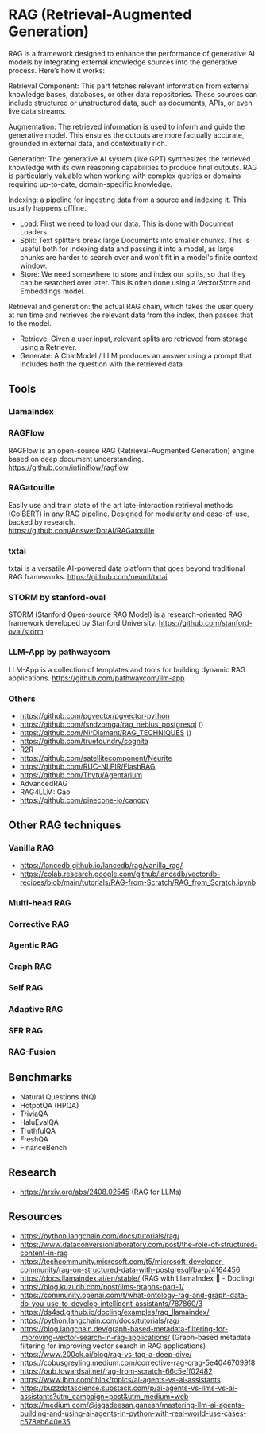 # RAG (Retrieval-Augmented Generation)
RAG is a framework designed to enhance the performance of generative AI models by integrating external knowledge sources into the generative process. Here’s how it works:

Retrieval Component: This part fetches relevant information from external knowledge bases, databases, or other data repositories. These sources can include structured or unstructured data, such as documents, APIs, or even live data streams.

Augmentation: The retrieved information is used to inform and guide the generative model. This ensures the outputs are more factually accurate, grounded in external data, and contextually rich.

Generation: The generative AI system (like GPT) synthesizes the retrieved knowledge with its own reasoning capabilities to produce final outputs.
RAG is particularly valuable when working with complex queries or domains requiring up-to-date, domain-specific knowledge.

Indexing: a pipeline for ingesting data from a source and indexing it. This usually happens offline.
- Load: First we need to load our data. This is done with Document Loaders.
- Split: Text splitters break large Documents into smaller chunks. This is useful both for indexing data and passing it into a model, as large chunks are harder to search over and won't fit in a model's finite context window.
- Store: We need somewhere to store and index our splits, so that they can be searched over later. This is often done using a VectorStore and Embeddings model.

Retrieval and generation: the actual RAG chain, which takes the user query at run time and retrieves the relevant data from the index, then passes that to the model.
- Retrieve: Given a user input, relevant splits are retrieved from storage using a Retriever.
- Generate: A ChatModel / LLM produces an answer using a prompt that includes both the question with the retrieved data


## Tools

### LlamaIndex


### RAGFlow
RAGFlow is an open-source RAG (Retrieval-Augmented Generation) engine based on deep document understanding.  
https://github.com/infiniflow/ragflow

### RAGatouille
Easily use and train state of the art late-interaction retrieval methods (ColBERT) in any RAG pipeline. Designed for modularity and ease-of-use, backed by research.   
https://github.com/AnswerDotAI/RAGatouille

### txtai
txtai is a versatile AI-powered data platform that goes beyond traditional RAG frameworks.
https://github.com/neuml/txtai

### STORM by stanford-oval
STORM (Stanford Open-source RAG Model) is a research-oriented RAG framework developed by Stanford University. 
https://github.com/stanford-oval/storm

### LLM-App by pathwaycom
LLM-App is a collection of templates and tools for building dynamic RAG applications. 
https://github.com/pathwaycom/llm-app

### Others
- https://github.com/pgvector/pgvector-python
- https://github.com/fsndzomga/rag_nebius_postgresql ()
- https://github.com/NirDiamant/RAG_TECHNIQUES ()
- https://github.com/truefoundry/cognita
- R2R
- https://github.com/satellitecomponent/Neurite
- https://github.com/RUC-NLPIR/FlashRAG
- https://github.com/Thytu/Agentarium
- AdvancedRAG
- RAG4LLM: Gao
- https://github.com/pinecone-io/canopy

## Other RAG techniques

### Vanilla RAG
- https://lancedb.github.io/lancedb/rag/vanilla_rag/
- https://colab.research.google.com/github/lancedb/vectordb-recipes/blob/main/tutorials/RAG-from-Scratch/RAG_from_Scratch.ipynb

### Multi-head RAG

### Corrective RAG

### Agentic RAG

### Graph RAG

### Self RAG

### Adaptive RAG

### SFR RAG

### RAG-Fusion

## Benchmarks
- Natural Questions (NQ)
- HotpotQA (HPQA)
- TriviaQA 
- HaluEvalQA 
- TruthfulQA
- FreshQA
- FinanceBench

## Research
- https://arxiv.org/abs/2408.02545 (RAG for LLMs)

## Resources
- https://python.langchain.com/docs/tutorials/rag/
- https://www.dataconversionlaboratory.com/post/the-role-of-structured-content-in-rag
- https://techcommunity.microsoft.com/t5/microsoft-developer-community/rag-on-structured-data-with-postgresql/ba-p/4164456
- https://docs.llamaindex.ai/en/stable/ (RAG with LlamaIndex 🦙 - Docling)
- https://blog.kuzudb.com/post/llms-graphs-part-1/
- https://community.openai.com/t/what-ontology-rag-and-graph-data-do-you-use-to-develop-intelligent-assistants/787860/3
- https://ds4sd.github.io/docling/examples/rag_llamaindex/
- https://python.langchain.com/docs/tutorials/rag/
- https://blog.langchain.dev/graph-based-metadata-filtering-for-improving-vector-search-in-rag-applications/ (Graph-based metadata filtering for improving vector search in RAG applications)
- https://www.200ok.ai/blog/rag-vs-tag-a-deep-dive/
- https://cobusgreyling.medium.com/corrective-rag-crag-5e40467099f8
- https://pub.towardsai.net/rag-from-scratch-66c5eff02482
- https://www.ibm.com/think/topics/ai-agents-vs-ai-assistants
- https://buzzdatascience.substack.com/p/ai-agents-vs-llms-vs-ai-assistants?utm_campaign=post&utm_medium=web
- https://medium.com/@jagadeesan.ganesh/mastering-llm-ai-agents-building-and-using-ai-agents-in-python-with-real-world-use-cases-c578eb640e35
